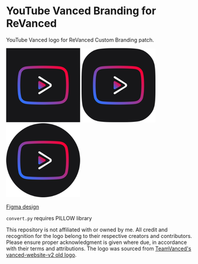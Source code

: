 # YouTube Vanced Branding for ReVanced

YouTube Vanced logo for ReVanced Custom Branding patch.

<img src="preview.png" alt="legacy" width="200"  />
<img src="preview_squircle.png" alt="squircle"  width="200"  />
<img src="preview_circle.png" alt="round"  width="200"  />

[Figma design](https://www.figma.com/design/K0IbX3h0JnI3w78cSIywop/VancedLogo?node-id=0-1&node-type=canvas&t=NWU2GG7nCvwelydr-0)

`convert.py` requires PILLOW library

This repository is not affiliated with or owned by me. All credit and recognition for the logo belong to their respective creators and contributors. Please ensure proper acknowledgment is given where due, in accordance with their terms and attributions. The logo was sourced from [TeamVanced's vanced-website-v2 old logo](https://github.com/TeamVanced/vanced-website-v2/blob/c148c4567eb86980b3abd84583acce99dc9f3a7c/src/assets/images/logo.svg).
